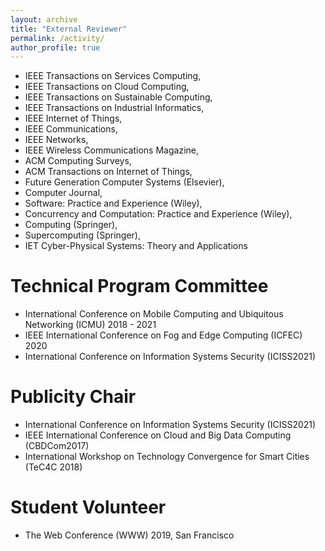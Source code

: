 ```yaml
---
layout: archive
title: "External Reviewer"
permalink: /activity/
author_profile: true
---
```


* IEEE Transactions on Services Computing,
* IEEE Transactions on Cloud Computing,
* IEEE Transactions on Sustainable Computing,
* IEEE Transactions on Industrial Informatics, 
* IEEE Internet of Things, 
* IEEE Communications,
* IEEE Networks, 
* IEEE Wireless Communications Magazine, 
* ACM Computing Surveys,
* ACM Transactions on Internet of Things,
* Future Generation Computer Systems (Elsevier), 
* Computer Journal, 
* Software: Practice and Experience (Wiley),
* Concurrency and Computation: Practice and Experience (Wiley),
* Computing (Springer), 
* Supercomputing (Springer),
* IET Cyber-Physical Systems: Theory and Applications

Technical Program Committee
======

* International Conference on Mobile Computing and Ubiquitous Networking (ICMU) 2018 - 2021
* IEEE International Conference on Fog and Edge Computing (ICFEC) 2020
* International Conference on Information Systems Security (ICISS2021)

Publicity Chair
======

* International Conference on Information Systems Security (ICISS2021) 
* IEEE International Conference on Cloud and Big Data Computing (CBDCom2017)
* International Workshop on Technology Convergence for Smart Cities (TeC4C 2018)

Student Volunteer
======

* The Web Conference (WWW) 2019, San Francisco